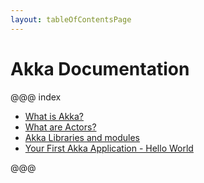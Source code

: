 ```yaml
---
layout: tableOfContentsPage
---
```

# Akka Documentation

@@@ index

 * [What is Akka?](introduction.md)
 * [What are Actors?](actors-intro.md)
 * [Akka Libraries and modules](modules.md)
 * [Your First Akka Application - Hello World](quickstart.md)

@@@